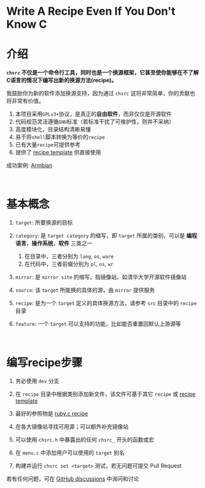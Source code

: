 <!-- -----------------------------------------------------------
 ! SPDX-License-Identifier: GFDL-1.3-or-later
 ! -------------------------------------------------------------
 ! Doc Authors     : Aoran Zeng <ccmywish@qq.com>
 ! Contributors    :  Nul None  <nul@none.org>
 !                 |
 ! Created On      : <2024-08-19>
 ! Last Modified   : <2024-08-22>
 ! ---------------------------------------------------------- -->

# Write A Recipe Even If You Don't Know C

# 介绍

**`chsrc` 不仅是一个命令行工具，同时也是一个换源框架，它甚至使你能够在不了解C语言的情况下编写出新的换源方法(recipe)。**

我鼓励你为新的软件添加换源支持，因为通过 `chsrc` 这将非常简单，你的贡献也将非常有价值。

1. 本项目采用`GPLv3+`协议，是真正的**自由软件**，而非仅仅是开源软件
2. 代码规范灵活遵循`GNU`标准（若标准干扰了可维护性，则并不采纳）
3. 高度模块化，目录结构清晰易懂
4. 易于将`shell`脚本转换为等价的`recipe`
5. 已有大量`recipe`可提供参考
6. 提供了 [recipe template] 供直接使用

成功案例: [Armbian](../src/recipe/os/APT/Armbian.c)

<br>

# 基本概念

1. `target`: 所要换源的目标

2. `category`: 是 `target category` 的缩写，即 `target` 所属的类别，可以是 **编程语言**，**操作系统**，**软件** 三类之一

    1. 在目录中，三者分别为 `lang`, `os`, `ware`
    2. 在代码中，三者前缀分别为 `pl`, `os`, `wr`

2. `mirror`: 是 `mirror site` 的缩写，指镜像站，如清华大学开源软件镜像站
3. `source`: 该 `target` 所能换的具体的源，由 `mirror` 提供服务
4. `recipe`: 是为一个 `target` 定义的具体换源方法，请参考 `src` 目录中的 `recipe` 目录

5. `feature`: 一个 `target` 可以支持的功能，比如能否重置回默认上游源等

<br>

# 编写recipe步骤

1. 务必使用 `dev` 分支

2. 在 `recipe` 目录中根据类别添加新文件，该文件可基于其它 `recipe` 或 [recipe template]

3. 最好的参照物是 [ruby.c recipe](../src/recipe/lang/Ruby.c)

4. 在各大镜像站寻找可用源；可以额外补充镜像站

5. 可以使用 `chsrc.h` 中暴露出的任何 `chsrc_` 开头的函数或宏

6. 在 `menu.c` 中添加用户可以使用的 `target` 别名

7. 构建并运行 `chsrc set <target>` 测试，若无问题可提交 Pull Request


若有任何问题，可在 [GitHub discussions](https://github.com/RubyMetric/chsrc/discussions) 中询问和讨论

[recipe template]: ../src/recipe/template.c
